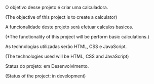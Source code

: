 O objetivo desse projeto é criar uma calculadora.

(The objective of this project is to create a calculator)

A funcionalidade deste projeto será efetuar calculos basicos.

(*The functionality of this project will be perform basic calculations.)

As technologias utilizadas serão HTML, CSS e JavaScript.

(The technologies used will be HTML, CSS and JavaScript)

Status do projeto: em Desenvolvimento.

(Status of the project: in development)



